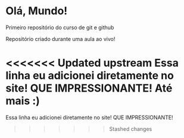 # Olá, Mundo!
 Primeiro repositório do curso de git e github

 Repositório criado durante uma aula ao vivo!

<<<<<<< Updated upstream
 Essa linha eu adicionei diretamente no site! QUE IMPRESSIONANTE!
 Até mais :)
=======
 Essa linha eu adicionei diretamente no site! QUE IMPRESSIONANTE!
>>>>>>> Stashed changes
